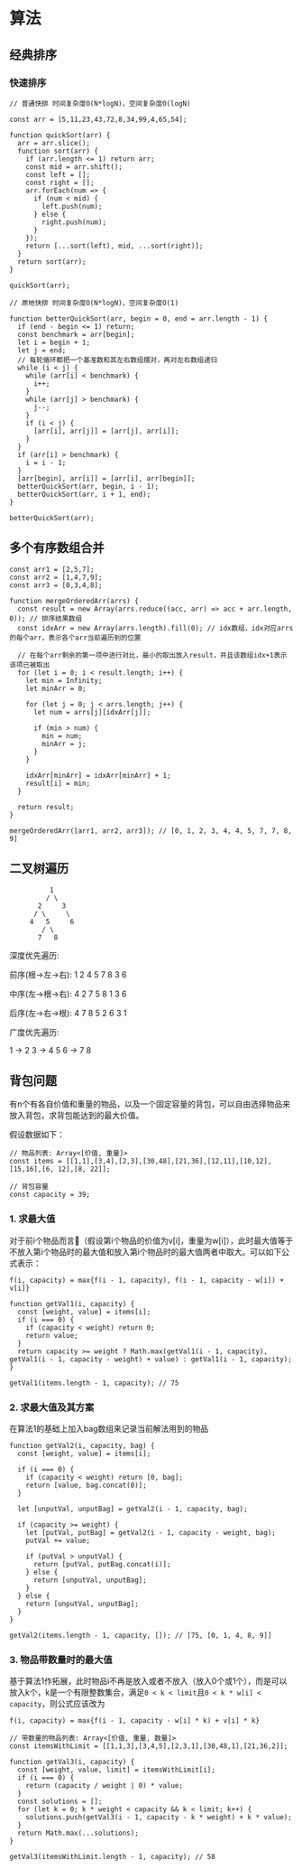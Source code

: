 # 算法

## 经典排序

### 快速排序

    // 普通快排 时间复杂度O(N*logN)，空间复杂度O(logN)

    const arr = [5,11,23,43,72,8,34,99,4,65,54];

    function quickSort(arr) {
      arr = arr.slice();
      function sort(arr) {
        if (arr.length <= 1) return arr;
        const mid = arr.shift();
        const left = [];
        const right = [];
        arr.forEach(num => {
          if (num < mid) {
            left.push(num);
          } else {
            right.push(num);
          }
        });
        return [...sort(left), mid, ...sort(right)];
      }
      return sort(arr);
    }

    quickSort(arr);
    
    // 原地快排 时间复杂度O(N*logN)，空间复杂度O(1)

    function betterQuickSort(arr, begin = 0, end = arr.length - 1) {
      if (end - begin <= 1) return;
      const benchmark = arr[begin];
      let i = begin + 1;
      let j = end;
      // 每轮循环都把一个基准数和其左右数组摆对，再对左右数组递归
      while (i < j) {
        while (arr[i] < benchmark) {
          i++;
        }
        while (arr[j] > benchmark) {
          j--;
        }
        if (i < j) {
          [arr[i], arr[j]] = [arr[j], arr[i]];
        }
      }
      if (arr[i] > benchmark) {
        i = i - 1;
      }
      [arr[begin], arr[i]] = [arr[i], arr[begin]];
      betterQuickSort(arr, begin, i - 1);
      betterQuickSort(arr, i + 1, end);
    }

    betterQuickSort(arr);


## 多个有序数组合并

    const arr1 = [2,5,7];
    const arr2 = [1,4,7,9];
    const arr3 = [0,3,4,8];

    function mergeOrderedArr(arrs) {
      const result = new Array(arrs.reduce((acc, arr) => acc + arr.length, 0)); // 排序结果数组
      const idxArr = new Array(arrs.length).fill(0); // idx数组，idx对应arrs的每个arr，表示各个arr当前遍历到的位置

      // 在每个arr剩余的第一项中进行对比，最小的取出放入result，并且该数组idx+1表示该项已被取出
      for (let i = 0; i < result.length; i++) {
        let min = Infinity;
        let minArr = 0;

        for (let j = 0; j < arrs.length; j++) {
          let num = arrs[j][idxArr[j]];

          if (min > num) {
            min = num;
            minArr = j;
          }
        }

        idxArr[minArr] = idxArr[minArr] + 1;
        result[i] = min;
      }

      return result;
    }

    mergeOrderedArr([arr1, arr2, arr3]); // [0, 1, 2, 3, 4, 4, 5, 7, 7, 8, 9]


## 二叉树遍历

              1
             / \
           2     3
          / \     \
         4   5     6
            / \
           7   8

  深度优先遍历:

  前序(根->左->右): 1 2 4 5 7 8 3 6

  中序(左->根->右): 4 2 7 5 8 1 3 6

  后序(左->右->根): 4 7 8 5 2 6 3 1

  广度优先遍历:

  1 -> 2 3 -> 4 5 6 -> 7 8

## 背包问题

有n个有各自价值和重量的物品，以及一个固定容量的背包，可以自由选择物品来放入背包，求背包能达到的最大价值。

假设数据如下：

    // 物品列表: Array<[价值, 重量]>
    const items = [[1,1],[3,4],[2,3],[30,48],[21,36],[12,11],[10,12],[15,16],[6, 12],[8, 22]];

    // 背包容量
    const capacity = 39;


### 1. 求最大值

对于前i个物品而言（假设第i个物品的价值为v[i]，重量为w[i]），此时最大值等于不放入第i个物品时的最大值和放入第i个物品时的最大值两者中取大。可以如下公式表示：

`f(i, capacity) = max{f(i - 1, capacity), f(i - 1, capacity - w[i]) + v[i]}`


    function getVal1(i, capacity) {
      const [weight, value] = items[i];
      if (i === 0) {
        if (capacity < weight) return 0;
        return value;
      }
      return capacity >= weight ? Math.max(getVal1(i - 1, capacity), getVal1(i - 1, capacity - weight) + value) : getVal1(i - 1, capacity);
    }

    getVal1(items.length - 1, capacity); // 75

### 2. 求最大值及其方案

在算法1的基础上加入bag数组来记录当前解法用到的物品

    function getVal2(i, capacity, bag) {
      const [weight, value] = items[i];

      if (i === 0) {
        if (capacity < weight) return [0, bag];
        return [value, bag.concat(0)];
      }

      let [unputVal, unputBag] = getVal2(i - 1, capacity, bag);

      if (capacity >= weight) {
        let [putVal, putBag] = getVal2(i - 1, capacity - weight, bag);
        putVal += value;
      
        if (putVal > unputVal) {
          return [putVal, putBag.concat(i)];
        } else {
          return [unputVal, unputBag];
        }
      } else {
        return [unputVal, unputBag];
      }
    }

    getVal2(items.length - 1, capacity, []); // [75, [0, 1, 4, 8, 9]]

### 3. 物品带数量时的最大值

基于算法1作拓展，此时物品i不再是放入或者不放入（放入0个或1个），而是可以放入k个，k是一个有限整数集合，满足`0 < k < limit`且`0 < k * w[i] < capacity`，则公式应该改为

`f(i, capacity) = max{f(i - 1, capacity - w[i] * k) + v[i] * k}`


    // 带数量的物品列表: Array<[价值, 重量, 数量]>
    const itemsWithLimit = [[1,1,3],[3,4,5],[2,3,1],[30,48,1],[21,36,2]];

    function getVal3(i, capacity) {
      const [weight, value, limit] = itemsWithLimit[i];
      if (i === 0) {
        return (capacity / weight | 0) * value;
      }
      const solutions = [];
      for (let k = 0; k * weight < capacity && k < limit; k++) {
        solutions.push(getVal3(i - 1, capacity - k * weight) + k * value);
      }
      return Math.max(...solutions);
    }

    getVal3(itemsWithLimit.length - 1, capacity); // 58








